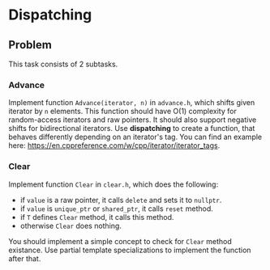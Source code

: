 # Dispatching

## Problem

This task consists of 2 subtasks.

### Advance

Implement function `Advance(iterator, n)` in `advance.h`, which shifts given iterator by `n` elements. This function should have O(1)
    complexity for random-access iterators and raw pointers. It should also support negative shifts for bidirectional iterators. Use __dispatching__
    to create a function, that behaves differently depending on an iterator's tag. You can find an example here: https://en.cppreference.com/w/cpp/iterator/iterator_tags.

### Clear

Implement function `Clear` in `clear.h`, which does the following:
  - if `value` is a raw pointer, it calls `delete` and sets it to `nullptr`.
  - if `value` is `unique_ptr` or `shared_ptr`, it calls `reset` method.
  - if `T` defines `Clear` method, it calls this method.
  - otherwise `Clear` does nothing.

You should implement a simple concept to check for `Clear` method existance. Use partial template specializations to implement the function after that.
